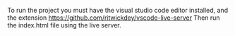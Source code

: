 To run the project you must have the visual studio code editor installed, and the extension
https://github.com/ritwickdey/vscode-live-server
Then run the index.html file using the live server.